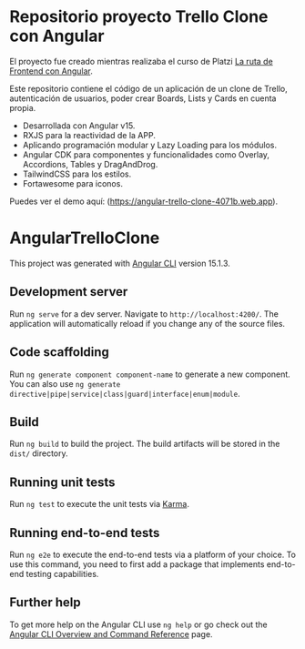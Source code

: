 # Repositorio proyecto Trello Clone con Angular

El proyecto fue creado mientras realizaba el curso de Platzi [La ruta de Frontend con Angular](https://platzi.com/ruta/web-angular/).

Este repositorio contiene el código de un aplicación de un clone de Trello, autenticación de usuarios, poder crear Boards, Lists y Cards en cuenta propia.

- Desarrollada con Angular v15.
- RXJS para la reactividad de la APP.
- Aplicando programación modular y Lazy Loading para los módulos.
- Angular CDK para componentes y funcionalidades como Overlay, Accordions, Tables y DragAndDrog.
- TailwindCSS para los estilos.
- Fortawesome para iconos.

Puedes ver el demo aquí: (https://angular-trello-clone-4071b.web.app).

# AngularTrelloClone

This project was generated with [Angular CLI](https://github.com/angular/angular-cli) version 15.1.3.

## Development server

Run `ng serve` for a dev server. Navigate to `http://localhost:4200/`. The application will automatically reload if you change any of the source files.

## Code scaffolding

Run `ng generate component component-name` to generate a new component. You can also use `ng generate directive|pipe|service|class|guard|interface|enum|module`.

## Build

Run `ng build` to build the project. The build artifacts will be stored in the `dist/` directory.

## Running unit tests

Run `ng test` to execute the unit tests via [Karma](https://karma-runner.github.io).

## Running end-to-end tests

Run `ng e2e` to execute the end-to-end tests via a platform of your choice. To use this command, you need to first add a package that implements end-to-end testing capabilities.

## Further help

To get more help on the Angular CLI use `ng help` or go check out the [Angular CLI Overview and Command Reference](https://angular.io/cli) page.
